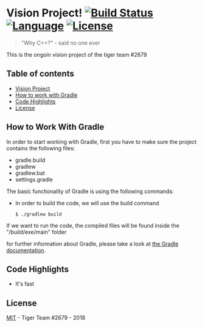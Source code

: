 # Vision Project!  [![Build Status](https://www.travis-ci.com/Tiger-team-2679/FRC-Vision-Project.svg?token=wDJhDKLsn1gED5ZJib2F&branch=master)](https://www.travis-ci.com/Tiger-team-2679/Vision-Project-Private) [![Language](https://img.shields.io/badge/Made%20%20With-C++-ff69b4.svg)](https://shields.io/)  [![License](https://img.shields.io/badge/license-MIT-blue.svg)](https://shields.io/)  
> "Why C++?" - said no one ever

This is the ongoin vision project of the tiger team #2679

## Table of contents
* [Vision Project](#vision-project)
* [How to work with Gradle](#how-to-work-with-gradle)
* [Code Highlights](#code-highlights)
* [License](#license)

## How to Work With Gradle
In order to  start working with Gradle, first you have to make sure the project contains the following files:
 * gradle.build
 * gradlew
 * gradlew.bat
 * settings.gradle

The basic functionality of Gradle is using the following commands:
* In order to build the code, we will use the build command
    ```
    $ ./gradlew build
    ```
If we want to run the code, the compiled files will be found inside the "/build/exe/main" folder

for further information about Gradle, please take a look at [the Gradle documentation](https://docs.gradle.org/current/userguide/userguide.html).



## Code Highlights

* It's fast

## License
[MIT](LICENSE) - Tiger Team #2679 - 2018
